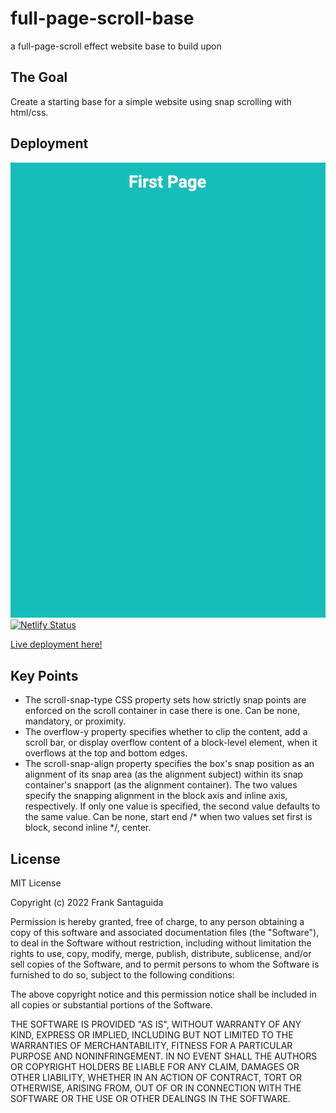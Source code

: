 # full-page-scroll-base
a full-page-scroll effect website base to build upon
## The Goal
Create a starting base for a simple website using snap scrolling with html/css.

## Deployment
![full-page-scroll-base.gif](full-page-scroll-base.gif) <br>
[![Netlify Status](https://api.netlify.com/api/v1/badges/7cbbcbba-57ff-4e07-92b5-5bd33e9189f5/deploy-status)](https://app.netlify.com/sites/full-page-scroll-base/deploys)

[Live deployment here!](https://full-page-scroll-base.netlify.app/)
## Key Points
* The scroll-snap-type CSS property sets how strictly snap points are enforced on the scroll container in case there is one. Can be none, mandatory, or proximity.
* The overflow-y property specifies whether to clip the content, add a scroll bar, or display overflow content of a block-level element, when it overflows at the top and bottom edges.
* The scroll-snap-align property specifies the box's snap position as an alignment of its snap area (as the alignment subject) within its snap container's snapport (as the alignment container). The two values specify the snapping alignment in the block axis and inline axis, respectively. If only one value is specified, the second value defaults to the same value.
Can be none, start end /* when two values set first is block, second inline */, center.


## License

MIT License

Copyright (c) 2022 Frank Santaguida

Permission is hereby granted, free of charge, to any person obtaining a copy
of this software and associated documentation files (the "Software"), to deal
in the Software without restriction, including without limitation the rights
to use, copy, modify, merge, publish, distribute, sublicense, and/or sell
copies of the Software, and to permit persons to whom the Software is
furnished to do so, subject to the following conditions:

The above copyright notice and this permission notice shall be included in all
copies or substantial portions of the Software.

THE SOFTWARE IS PROVIDED "AS IS", WITHOUT WARRANTY OF ANY KIND, EXPRESS OR
IMPLIED, INCLUDING BUT NOT LIMITED TO THE WARRANTIES OF MERCHANTABILITY,
FITNESS FOR A PARTICULAR PURPOSE AND NONINFRINGEMENT. IN NO EVENT SHALL THE
AUTHORS OR COPYRIGHT HOLDERS BE LIABLE FOR ANY CLAIM, DAMAGES OR OTHER
LIABILITY, WHETHER IN AN ACTION OF CONTRACT, TORT OR OTHERWISE, ARISING FROM,
OUT OF OR IN CONNECTION WITH THE SOFTWARE OR THE USE OR OTHER DEALINGS IN THE
SOFTWARE.
